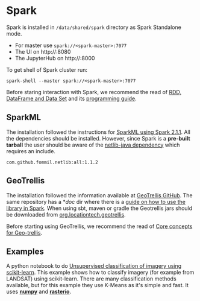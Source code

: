 # Spark

Spark is installed in `/data/shared/spark` directory as Spark Standalone mode.
* For master use `spark://<spark-master>:7077`
* The UI on http://<spark-master>:8080
* The JupyterHub on http://<spark-master>:8000

To get shell of Spark cluster run:
```
spark-shell --master spark://<spark-master>:7077
```

Before staring interaction with Spark, we recommend the read of [RDD, DataFrame and Data Set](https://indatalabs.com/blog/data-engineering/convert-spark-rdd-to-dataframe-dataset) and its [programming guide](http://spark.apache.org/docs/latest/programming-guide.html).

## SparkML
The installation followed the instructions for [SparkML using Spark 2.1.1](http://spark.apache.org/docs/latest/ml-guide.html).
All the dependencies should be installed. However, since Spark is a **pre-built tarball** the user should be aware of the [netlib-java dependency](http://spark.apache.org/docs/latest/ml-guide.html#dependencies) which requires an include.
```
com.github.fommil.netlib:all:1.1.2
```

## GeoTrellis
The installation followed the information available at [GeoTrellis GitHub](https://github.com/locationtech/geotrellis). The same repository has a **doc* dir where there is a [guide on how to use the library in Spark](https://github.com/locationtech/geotrellis/blob/master/docs/guide/spark.rst). When using sbt, maven or gradle the Geotrellis jars should be downloaded from [org.locationtech.geotrellis](https://mvnrepository.com/artifact/org.locationtech.geotrellis).

Before starting using GeoTrellis, we recommend the read of [Core concepts for Geo-trellis](https://geotrellis.readthedocs.io/en/1.0/guide/core-concepts/).

## Examples

A python notebook to do [Unsupervised classification of imagery using scikit-learn](http://nbviewer.jupyter.org/gist/om-henners/c6c8d40389dab75cf535). This example shows how to classify imagery (for example from LANDSAT) using scikit-learn. There are many classification methods available, but for this example they use K-Means as it's simple and fast. It uses [**numpy**](http://www.numpy.org/) and [**rasterio**](https://github.com/mapbox/rasterio).
